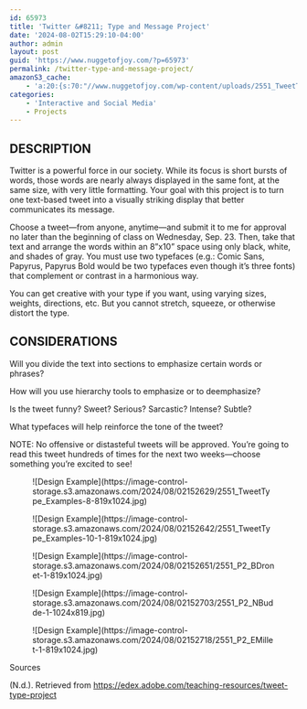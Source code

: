 ```yaml
---
id: 65973
title: 'Twitter &#8211; Type and Message Project'
date: '2024-08-02T15:29:10-04:00'
author: admin
layout: post
guid: 'https://www.nuggetofjoy.com/?p=65973'
permalink: /twitter-type-and-message-project/
amazonS3_cache:
    - 'a:20:{s:70:"//www.nuggetofjoy.com/wp-content/uploads/2551_TweetType_Examples-8.jpg";a:2:{s:2:"id";i:65974;s:11:"source_type";s:13:"media-library";}s:79:"//www.nuggetofjoy.com/wp-content/uploads/2551_TweetType_Examples-8-819x1024.jpg";a:2:{s:2:"id";i:65974;s:11:"source_type";s:13:"media-library";}s:87:"//image-control-storage.s3.amazonaws.com/2024/08/02152629/2551_TweetType_Examples-8.jpg";a:2:{s:2:"id";i:65974;s:11:"source_type";s:13:"media-library";}s:96:"//image-control-storage.s3.amazonaws.com/2024/08/02152629/2551_TweetType_Examples-8-819x1024.jpg";a:2:{s:2:"id";i:65974;s:11:"source_type";s:13:"media-library";}s:73:"//www.nuggetofjoy.com/wp-content/uploads/2551_TweetType_Examples-10-1.jpg";a:2:{s:2:"id";i:65976;s:11:"source_type";s:13:"media-library";}s:82:"//www.nuggetofjoy.com/wp-content/uploads/2551_TweetType_Examples-10-1-819x1024.jpg";a:2:{s:2:"id";i:65976;s:11:"source_type";s:13:"media-library";}s:90:"//image-control-storage.s3.amazonaws.com/2024/08/02152642/2551_TweetType_Examples-10-1.jpg";a:2:{s:2:"id";i:65976;s:11:"source_type";s:13:"media-library";}s:99:"//image-control-storage.s3.amazonaws.com/2024/08/02152642/2551_TweetType_Examples-10-1-819x1024.jpg";a:2:{s:2:"id";i:65976;s:11:"source_type";s:13:"media-library";}s:62:"//www.nuggetofjoy.com/wp-content/uploads/2551_P2_BDronet-1.jpg";a:2:{s:2:"id";i:65978;s:11:"source_type";s:13:"media-library";}s:71:"//www.nuggetofjoy.com/wp-content/uploads/2551_P2_BDronet-1-819x1024.jpg";a:2:{s:2:"id";i:65978;s:11:"source_type";s:13:"media-library";}s:79:"//image-control-storage.s3.amazonaws.com/2024/08/02152651/2551_P2_BDronet-1.jpg";a:2:{s:2:"id";i:65978;s:11:"source_type";s:13:"media-library";}s:88:"//image-control-storage.s3.amazonaws.com/2024/08/02152651/2551_P2_BDronet-1-819x1024.jpg";a:2:{s:2:"id";i:65978;s:11:"source_type";s:13:"media-library";}s:61:"//www.nuggetofjoy.com/wp-content/uploads/2551_P2_NBudde-1.jpg";a:2:{s:2:"id";i:65980;s:11:"source_type";s:13:"media-library";}s:70:"//www.nuggetofjoy.com/wp-content/uploads/2551_P2_NBudde-1-1024x819.jpg";a:2:{s:2:"id";i:65980;s:11:"source_type";s:13:"media-library";}s:78:"//image-control-storage.s3.amazonaws.com/2024/08/02152703/2551_P2_NBudde-1.jpg";a:2:{s:2:"id";i:65980;s:11:"source_type";s:13:"media-library";}s:87:"//image-control-storage.s3.amazonaws.com/2024/08/02152703/2551_P2_NBudde-1-1024x819.jpg";a:2:{s:2:"id";i:65980;s:11:"source_type";s:13:"media-library";}s:62:"//www.nuggetofjoy.com/wp-content/uploads/2551_P2_EMillet-1.jpg";a:2:{s:2:"id";i:65982;s:11:"source_type";s:13:"media-library";}s:71:"//www.nuggetofjoy.com/wp-content/uploads/2551_P2_EMillet-1-819x1024.jpg";a:2:{s:2:"id";i:65982;s:11:"source_type";s:13:"media-library";}s:79:"//image-control-storage.s3.amazonaws.com/2024/08/02152718/2551_P2_EMillet-1.jpg";a:2:{s:2:"id";i:65982;s:11:"source_type";s:13:"media-library";}s:88:"//image-control-storage.s3.amazonaws.com/2024/08/02152718/2551_P2_EMillet-1-819x1024.jpg";a:2:{s:2:"id";i:65982;s:11:"source_type";s:13:"media-library";}}'
categories:
    - 'Interactive and Social Media'
    - Projects
---
```


##  **DESCRIPTION**

Twitter is a powerful force in our society. While its focus is short bursts of words, those words are nearly always displayed in the same font, at the same size, with very little formatting. Your goal with this project is to turn one text-based tweet into a visually striking display that better communicates its message.

Choose a tweet—from anyone, anytime—and submit it to me for approval no later than the beginning of class on Wednesday, Sep. 23. Then, take that text and arrange the words within an 8”x10” space using only black, white, and shades of gray. You must use two typefaces (e.g.: Comic Sans, Papyrus, Papyrus Bold would be two typefaces even though it’s three fonts) that complement or contrast in a harmonious way.

You can get creative with your type if you want, using varying sizes, weights, directions, etc. But you cannot stretch, squeeze, or otherwise distort the type.

## **CONSIDERATIONS**

Will you divide the text into sections to emphasize certain words or phrases?

How will you use hierarchy tools to emphasize or to deemphasize?

Is the tweet funny? Sweet? Serious? Sarcastic? Intense? Subtle?

What typefaces will help reinforce the tone of the tweet?

NOTE: No offensive or distasteful tweets will be approved. You’re going to read this tweet hundreds of times for the next two weeks—choose something you’re excited to see!

<div class="wp-block-image"><figure class="aligncenter size-large">![Design Example](https://image-control-storage.s3.amazonaws.com/2024/08/02152629/2551_TweetType_Examples-8-819x1024.jpg)</figure></div><div class="wp-block-image"><figure class="aligncenter size-large">![Design Example](https://image-control-storage.s3.amazonaws.com/2024/08/02152642/2551_TweetType_Examples-10-1-819x1024.jpg)</figure></div><div class="wp-block-image"><figure class="aligncenter size-large">![Design Example](https://image-control-storage.s3.amazonaws.com/2024/08/02152651/2551_P2_BDronet-1-819x1024.jpg)</figure></div><div class="wp-block-image"><figure class="aligncenter size-large">![Design Example](https://image-control-storage.s3.amazonaws.com/2024/08/02152703/2551_P2_NBudde-1-1024x819.jpg)</figure></div><div class="wp-block-image"><figure class="aligncenter size-large">![Design Example](https://image-control-storage.s3.amazonaws.com/2024/08/02152718/2551_P2_EMillet-1-819x1024.jpg)</figure></div>Sources

(N.d.). Retrieved from https://edex.adobe.com/teaching-resources/tweet-type-project